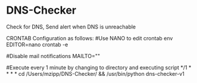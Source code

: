 # DNS-Checker
Check for DNS, Send alert when DNS is unreachable


CRONTAB Configuration as follows:
#Use NANO to edit crontab
env EDITOR=nano crontab -e

#Disable mail notifications
MAILTO=""

#Execute every 1 minute by changing to directory and executing script
*/1 * * * * cd /Users/mzipp/DNS-Checker/ && /usr/bin/python dns-checker-v1
